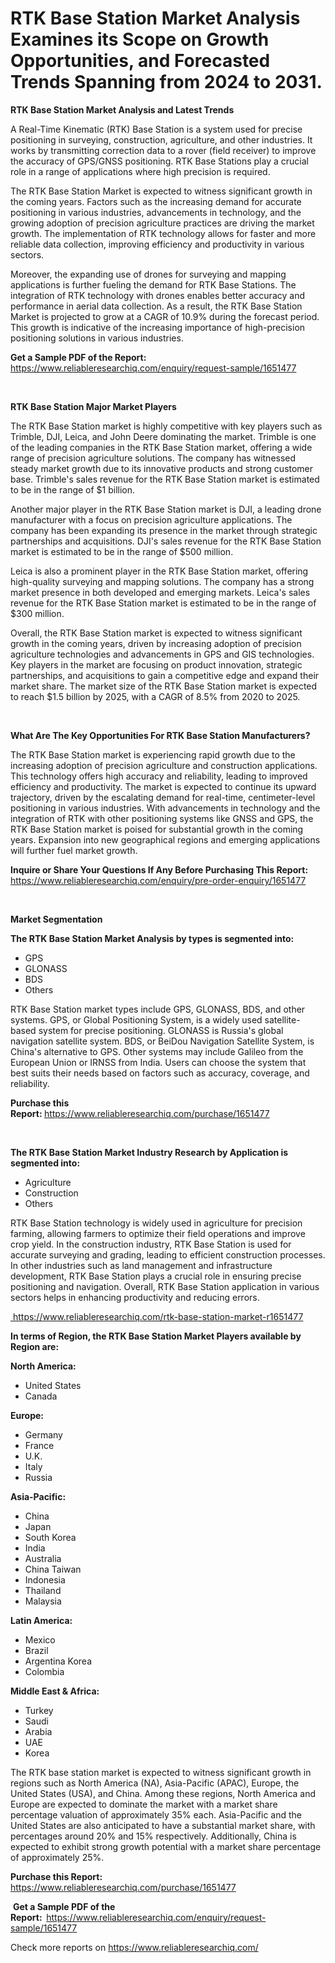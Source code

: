 <p><h1>RTK Base Station Market Analysis Examines its Scope on Growth Opportunities, and Forecasted Trends Spanning from 2024 to 2031.</h1></p><p><strong>RTK Base Station Market Analysis and Latest Trends</strong></p>
<p><p>A Real-Time Kinematic (RTK) Base Station is a system used for precise positioning in surveying, construction, agriculture, and other industries. It works by transmitting correction data to a rover (field receiver) to improve the accuracy of GPS/GNSS positioning. RTK Base Stations play a crucial role in a range of applications where high precision is required.</p><p>The RTK Base Station Market is expected to witness significant growth in the coming years. Factors such as the increasing demand for accurate positioning in various industries, advancements in technology, and the growing adoption of precision agriculture practices are driving the market growth. The implementation of RTK technology allows for faster and more reliable data collection, improving efficiency and productivity in various sectors.</p><p>Moreover, the expanding use of drones for surveying and mapping applications is further fueling the demand for RTK Base Stations. The integration of RTK technology with drones enables better accuracy and performance in aerial data collection. As a result, the RTK Base Station Market is projected to grow at a CAGR of 10.9% during the forecast period. This growth is indicative of the increasing importance of high-precision positioning solutions in various industries.</p></p>
<p><strong>Get a Sample PDF of the Report:&nbsp;</strong> <a href="https://www.reliableresearchiq.com/enquiry/request-sample/1651477">https://www.reliableresearchiq.com/enquiry/request-sample/1651477</a></p>
<p>&nbsp;</p>
<p><strong>RTK Base Station Major Market Players</strong></p>
<p><p>The RTK Base Station market is highly competitive with key players such as Trimble, DJI, Leica, and John Deere dominating the market. Trimble is one of the leading companies in the RTK Base Station market, offering a wide range of precision agriculture solutions. The company has witnessed steady market growth due to its innovative products and strong customer base. Trimble's sales revenue for the RTK Base Station market is estimated to be in the range of $1 billion.</p><p>Another major player in the RTK Base Station market is DJI, a leading drone manufacturer with a focus on precision agriculture applications. The company has been expanding its presence in the market through strategic partnerships and acquisitions. DJI's sales revenue for the RTK Base Station market is estimated to be in the range of $500 million.</p><p>Leica is also a prominent player in the RTK Base Station market, offering high-quality surveying and mapping solutions. The company has a strong market presence in both developed and emerging markets. Leica's sales revenue for the RTK Base Station market is estimated to be in the range of $300 million.</p><p>Overall, the RTK Base Station market is expected to witness significant growth in the coming years, driven by increasing adoption of precision agriculture technologies and advancements in GPS and GIS technologies. Key players in the market are focusing on product innovation, strategic partnerships, and acquisitions to gain a competitive edge and expand their market share. The market size of the RTK Base Station market is expected to reach $1.5 billion by 2025, with a CAGR of 8.5% from 2020 to 2025.</p></p>
<p>&nbsp;</p>
<p><strong>What Are The Key Opportunities For RTK Base Station Manufacturers?</strong></p>
<p><p>The RTK Base Station market is experiencing rapid growth due to the increasing adoption of precision agriculture and construction applications. This technology offers high accuracy and reliability, leading to improved efficiency and productivity. The market is expected to continue its upward trajectory, driven by the escalating demand for real-time, centimeter-level positioning in various industries. With advancements in technology and the integration of RTK with other positioning systems like GNSS and GPS, the RTK Base Station market is poised for substantial growth in the coming years. Expansion into new geographical regions and emerging applications will further fuel market growth.</p></p>
<p><strong>Inquire or Share Your Questions If Any Before Purchasing This Report:</strong> <a href="https://www.reliableresearchiq.com/enquiry/pre-order-enquiry/1651477">https://www.reliableresearchiq.com/enquiry/pre-order-enquiry/1651477</a></p>
<p>&nbsp;</p>
<p><strong>Market Segmentation</strong></p>
<p><strong>The RTK Base Station Market Analysis by types is segmented into:</strong></p>
<p><ul><li>GPS</li><li>GLONASS</li><li>BDS</li><li>Others</li></ul></p>
<p><p>RTK Base Station market types include GPS, GLONASS, BDS, and other systems. GPS, or Global Positioning System, is a widely used satellite-based system for precise positioning. GLONASS is Russia's global navigation satellite system. BDS, or BeiDou Navigation Satellite System, is China's alternative to GPS. Other systems may include Galileo from the European Union or IRNSS from India. Users can choose the system that best suits their needs based on factors such as accuracy, coverage, and reliability.</p></p>
<p><strong>Purchase this Report:&nbsp;</strong><a href="https://www.reliableresearchiq.com/purchase/1651477">https://www.reliableresearchiq.com/purchase/1651477</a></p>
<p>&nbsp;</p>
<p><strong>The RTK Base Station Market Industry Research by Application is segmented into:</strong></p>
<p><ul><li>Agriculture</li><li>Construction</li><li>Others</li></ul></p>
<p><p>RTK Base Station technology is widely used in agriculture for precision farming, allowing farmers to optimize their field operations and improve crop yield. In the construction industry, RTK Base Station is used for accurate surveying and grading, leading to efficient construction processes. In other industries such as land management and infrastructure development, RTK Base Station plays a crucial role in ensuring precise positioning and navigation. Overall, RTK Base Station application in various sectors helps in enhancing productivity and reducing errors.</p></p>
<p><a href="https://www.reliableresearchiq.com/rtk-base-station-market-r1651477">&nbsp;https://www.reliableresearchiq.com/rtk-base-station-market-r1651477</a></p>
<p><strong>In terms of Region, the RTK Base Station Market Players available by Region are:</strong></p>
<p>
    <p> <strong> North America: </strong>
        <ul>
            <li>United States</li>
            <li>Canada</li>
        </ul>
        </p> 
    <p> <strong> Europe: </strong>
        <ul>
            <li>Germany</li>
            <li>France</li>
            <li>U.K.</li>
            <li>Italy</li>
            <li>Russia</li>
        </ul>
        </p> 
    <p> <strong> Asia-Pacific: </strong>
        <ul>
            <li>China</li>
            <li>Japan</li>
            <li>South Korea</li>
            <li>India</li>
            <li>Australia</li>
            <li>China Taiwan</li>
            <li>Indonesia</li>
            <li>Thailand</li>
            <li>Malaysia</li>
        </ul>
        </p> 
    <p> <strong> Latin America: </strong>
        <ul>
            <li>Mexico</li>
            <li>Brazil</li>
            <li>Argentina Korea</li>
            <li>Colombia</li>
        </ul>
        </p> 
    <p> <strong> Middle East & Africa: </strong>
        <ul>
            <li>Turkey</li>
            <li>Saudi</li>
            <li>Arabia</li>
            <li>UAE</li>
            <li>Korea</li>
        </ul>
    </p>
    </p>
<p><p>The RTK base station market is expected to witness significant growth in regions such as North America (NA), Asia-Pacific (APAC), Europe, the United States (USA), and China. Among these regions, North America and Europe are expected to dominate the market with a market share percentage valuation of approximately 35% each. Asia-Pacific and the United States are also anticipated to have a substantial market share, with percentages around 20% and 15% respectively. Additionally, China is expected to exhibit strong growth potential with a market share percentage of approximately 25%.</p></p>
<p><strong>Purchase this Report: </strong><a href="https://www.reliableresearchiq.com/purchase/1651477">https://www.reliableresearchiq.com/purchase/1651477</a></p>
<p>&nbsp;<strong>Get a Sample PDF of the Report:&nbsp;&nbsp;</strong><a href="https://www.reliableresearchiq.com/enquiry/request-sample/1651477">https://www.reliableresearchiq.com/enquiry/request-sample/1651477</a></p>
<p><strong></strong></p>
<p>Check more reports on <a href="https://www.reliableresearchiq.com/">https://www.reliableresearchiq.com/</a></p>